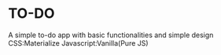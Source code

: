 # TO-DO
A simple to-do app with basic functionalities and simple design
CSS:Materialize
Javascript:Vanilla(Pure JS)
